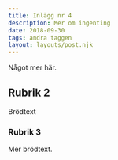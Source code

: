 ```yaml
---
title: Inlägg nr 4
description: Mer om ingenting
date: 2018-09-30
tags: andra taggen
layout: layouts/post.njk
---
```

Något mer här.

## Rubrik 2

Brödtext

### Rubrik 3

Mer brödtext.
